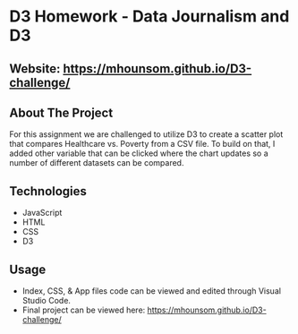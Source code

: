 # D3 Homework - Data Journalism and D3

## Website: https://mhounsom.github.io/D3-challenge/

## About The Project
For this assignment we are challenged to utilize D3 to create a scatter plot that compares Healthcare vs. Poverty from a CSV file. To build on that, I added other variable that can be clicked where the chart updates so a number of different datasets can be compared. 

## Technologies
* JavaScript
* HTML
* CSS
* D3

## Usage

* Index, CSS, & App files code can be viewed and edited through Visual Studio Code.
* Final project can be viewed here: https://mhounsom.github.io/D3-challenge/
